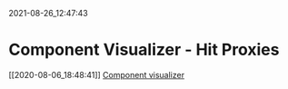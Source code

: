 2021-08-26_12:47:43

# Component Visualizer - Hit Proxies

[[2020-08-06_18:48:41]] [Component visualizer](./Component%20visualizer.md)  
